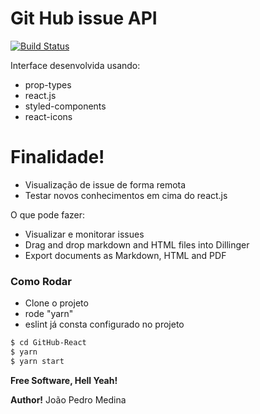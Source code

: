 # Git Hub issue API

[![Build Status](https://travis-ci.org/joemccann/dillinger.svg?branch=master)](https://travis-ci.org/joemccann/dillinger)

Interface desenvolvida usando:

  - prop-types
  - react.js
  - styled-components
  - react-icons

# Finalidade!

  - Visualização de issue de forma remota
  - Testar novos conhecimentos em cima do react.js


O que pode fazer:
  - Visualizar e monitorar issues
  - Drag and drop markdown and HTML files into Dillinger
  - Export documents as Markdown, HTML and PDF


### Como Rodar

 - Clone o projeto
  - rode "yarn"
  - eslint já consta configurado no projeto
 
```sh
$ cd GitHub-React
$ yarn
$ yarn start
```

**Free Software, Hell Yeah!**

   [linkedin]: <https://www.linkedin.com/in/jo%C3%A3o-pedro-medina-aa029b149/>
   [github]: <https://github.com/BetaMedina>
   
   
   **Author!**
    João Pedro Medina  
